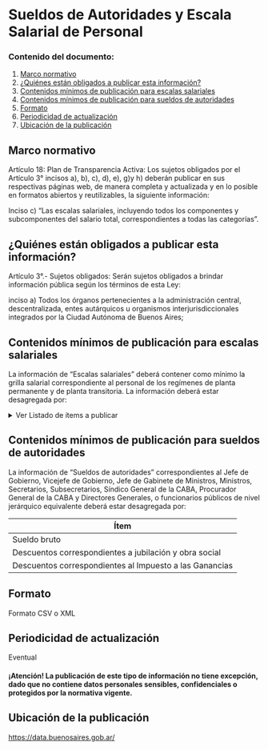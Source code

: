 <h1> Sueldos de Autoridades y Escala Salarial de Personal</h2> 
<h3>  Contenido del documento: </h3> 
<ol>
 <li><a href="#marco">Marco normativo</a></li>
 <li><a href="#obligados">¿Quiénes están obligados a publicar esta información?</a></li>
 <li><a href="#contenidos">Contenidos mínimos de publicación para escalas salariales</a></li>
   <li><a href="#auto">Contenidos mínimos de publicación para sueldos de autoridades</a></li>
 <li><a href="#formato">Formato</a></li>
 <li><a href="#perio">Periodicidad de actualización</a></li>
 <li><a href="#ubicacion">Ubicación de la publicación</a></li>

 
</ol>
 
<h2 id="marco">Marco normativo</h2>  
<p>
Artículo 18: Plan de Transparencia Activa: Los sujetos obligados por el Artículo 3° incisos a), b), c), d), e), g)y h) deberán publicar en sus respectivas páginas web, de manera completa y actualizada y en lo posible en formatos abiertos y reutilizables, la siguiente información:

Inciso c) “Las escalas salariales, incluyendo todos los componentes y subcomponentes del salario total, correspondientes a todas las categorías”.




</p>
<h2 id="obligados"> ¿Quiénes están obligados a publicar esta información?</h2> 
<p>
Artículo 3°.- Sujetos obligados: Serán sujetos obligados a brindar información pública según los términos de esta Ley:

inciso a) Todos los órganos pertenecientes a la administración central, descentralizada, entes autárquicos u organismos interjurisdiccionales integrados por la Ciudad Autónoma de Buenos Aires;



</p>


<h2 id="contenidos"> Contenidos mínimos de publicación para escalas salariales </h2> 
<p>La información de “Escalas salariales” deberá contener como mínimo la grilla salarial correspondiente al personal de los regímenes de planta permanente y de planta transitoria. La información deberá estar desagregada por: 

</p>
<details><summary> Ver Listado de ítems a publicar </summary>
<p>
 
|	Ítem	|
|		------------- |
|	Agrupamiento	|
|	Actividades de Asistencia a la Salud y Apoyo Social 	|
|	Actividades Artísticas y Escenotécnicas	|
|	Atención al Ciudadano	|
|	Emergencias	|
|	Gestión gubernamental	|
|	Inspección y verificación	|
|	Servicios generales y Mantenimiento	|
|	Tecnologías de la información y las comunicaciones	|
|	Tramos	|
|	Avanzado	|
|	Medio 	|
|	Inicial	|
|	Grado	|
|	Conceptos salariales	|
|	Sueldo Básico NCA	|
|	Fondo de Garantía NCA	|
|	Suplemento Fijo Mensual NCA	|
|	Adicionales por categoría	|

</p>
</details>

<h2 id="auto"> Contenidos mínimos de publicación para sueldos de autoridades </h2> 
<p>La información de “Sueldos de autoridades” correspondientes al Jefe de Gobierno, Vicejefe de Gobierno, Jefe de Gabinete de Ministros,  Ministros, Secretarios, Subsecretarios, Síndico General de la CABA, Procurador General de la CABA y Directores Generales, o funcionarios públicos de nivel jerárquico equivalente deberá estar desagregada por:
</p>
<p>

|	Ítem	|
|		------------- |
|	Sueldo bruto	|
|	Descuentos correspondientes a jubilación y obra social	|
|	Descuentos correspondientes al Impuesto a las Ganancias	|

</p>

<h2 id="formato"> Formato </h2>
<p>
Formato CSV o XML

</p>
<h2 id="perio"> Periodicidad de actualización</h2>
<p>Eventual</p>

<h4>¡Atención! La publicación de este tipo de información no tiene excepción, dado que no contiene datos personales sensibles, confidenciales o protegidos por la normativa vigente.
</h4>
 

<h2 id="ubicacion"> Ubicación de la publicación</h2>
<p>
<a href="https://data.buenosaires.gob.ar/">https://data.buenosaires.gob.ar/ </a>
 </br>

</p>



